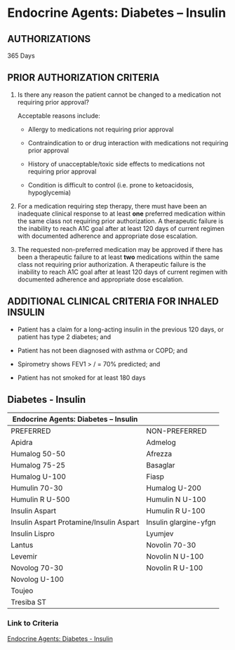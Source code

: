 # Endocrine Agents: Diabetes – Insulin

## AUTHORIZATIONS

365 Days

## PRIOR AUTHORIZATION CRITERIA

1. Is there any reason the patient cannot be changed to a medication not requiring prior approval?

    Acceptable reasons include:

    - Allergy to medications not requiring prior approval

    - Contraindication to or drug interaction with medications not requiring prior approval

    - History of unacceptable/toxic side effects to medications not requiring prior approval

    - Condition is difficult to control (i.e. prone to ketoacidosis, hypoglycemia)

2. For a medication requiring step therapy, there must have been an inadequate clinical response to at least **one** preferred medication within the same class not requiring prior authorization. A therapeutic failure is the inability to reach A1C goal after at least 120 days of current regimen with documented adherence and appropriate dose escalation.
3. The requested non-preferred medication may be approved if there has been a therapeutic failure to at least **two** medications within the same class not requiring prior authorization. A therapeutic failure is the inability to reach A1C goal after at least 120 days of current regimen with documented adherence and appropriate dose escalation.

## ADDITIONAL CLINICAL CRITERIA FOR INHALED INSULIN

- Patient has a claim for a long-acting insulin in the previous 120 days, or patient has type 2 diabetes; and

- Patient has not been diagnosed with asthma or COPD; and

- Spirometry shows FEV1 \> / = 70% predicted; and

- Patient has not smoked for at least 180 days

## Diabetes - Insulin

| Endocrine Agents: Diabetes – Insulin              |                                       |
|---------------------------------------------------|---------------------------------------|
| PREFERRED                                         | NON-PREFERRED                         |
| Apidra                                            | Admelog                               |
| Humalog 50-50                                     | Afrezza                               |
| Humalog 75-25                                     | Basaglar                              |
| Humalog U-100                                     | Fiasp                                 |
| Humulin 70-30                                     | Humalog U-200                         |
| Humulin R U-500                                   | Humulin N U-100                       |
| Insulin Aspart                                    | Humulin R U-100                       |
| Insulin Aspart Protamine/Insulin Aspart           | Insulin glargine-yfgn                 |
| Insulin Lispro                                    | Lyumjev                               |
| Lantus                                            | Novolin 70-30                         |
| Levemir                                           | Novolin N U-100                       |
| Novolog 70-30                                     | Novolin R U-100                       |
| Novolog U-100                                     |                                       |
| Toujeo                                            |                                       |
| Tresiba ST                                        |                                       |

### Link to Criteria

[Endocrine Agents: Diabetes - Insulin](https://pharmacy.medicaid.ohio.gov/sites/default/files/20220415_UPDL_Criteria_FINAL_.pdf#page=48)
